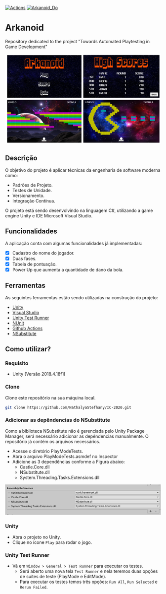 [![Actions](https://github.com/NathalyaStefhany/IC-2020/workflows/Actions/badge.svg)](https://github.com/NathalyaStefhany/IC-2020/actions)
[![Arkanoid_Do](https://img.shields.io/badge/Made%20with-Unity-57b9d3.svg?style=flat&logo=unity)](https://simmer.io/@phillima/arkanoid)

# Arkanoid

Repository dedicated to the project "Towards Automated Playtesting in Game Development"

<p align="center">
  <img src="Arkanoid.png">
</p>

## Descrição
O objetivo do projeto é aplicar técnicas da engenharia de software moderna como:

- Padrões de Projeto.
- Testes de Unidade.
- Versionamento.
- Integração Contínua.

O projeto está sendo desenvolvindo na linguagem C#, utilizando a game engine Unity e IDE Microsoft Visual Studio.

## Funcionalidades
A aplicação conta com algumas funcionalidades já implementadas:
- [x] Cadastro do nome do jogador.
- [x] Duas fases.
- [x] Tabela de pontuação.
- [x] Power Up que aumenta a quantidade de dano da bola.

## Ferramentas
As seguintes ferramentas estão sendo utilizadas na construção do projeto:
- [Unity](https://unity.com/)
- [Visual Studio](https://visualstudio.microsoft.com/pt-br/vs/)
- [Unity Test Runner](https://docs.unity3d.com/2017.4/Documentation/Manual/testing-editortestsrunner.html)
- [NUnit](https://nunit.org/)
- [Github Actions](https://github.com/features/actions)
- [NSubstitute](https://github.com/nsubstitute/nsubstitute)

## Como utilizar?
### Requisito
- Unity (Versão 2018.4.18f1)

### Clone
Clone este repositório na sua máquina local.
```sh
git clone https://github.com/NathalyaStefhany/IC-2020.git
```

### Adicionar as depêndencias do NSubstitute
Como a biblioteca NSubstitute não é gerenciada pelo Unity Package Manager, será necessário adicionar as depêndencias manualmente. O repositório já contém os arquivos necessários. 
- Acesse o diretório PlayModeTests.
- Abra o arquivo PlayModeTests.asmdef no Inspector
- Adicione as 3 dependências conforme a Figura abaixo:
  - Castle.Core.dll
  - NSubstitute.dll
  - System.Threading.Tasks.Extensions.dll

<p align="center">
  <img src="nsubstitute.png">
</p>


### Unity
- Abra o projeto no Unity.
- Clique no ícone `Play` para rodar o jogo.

### Unity Test Runner
- Vá em `Window > General > Test Runner` para executar os testes. 
  - Será aberto uma nova tela `Test Runner` e nela teremos duas opções de suítes de teste (PlayMode e EditMode).
  - Para executar os testes temos três opções: `Run All`, `Run Selected` e `Rerun Failed`.
